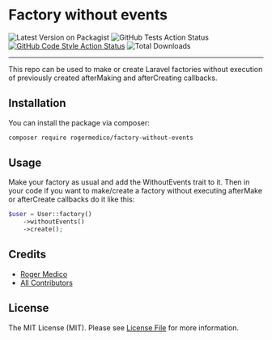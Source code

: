 # Factory without events

![Latest Version on Packagist](https://img.shields.io/packagist/v/rogermedico/factory-without-events)
![GitHub Tests Action Status](https://img.shields.io/github/actions/workflow/status/rogermedico/factory-without-events/.github%2Fworkflows%2Frun-tests.yml)
[![GitHub Code Style Action Status](https://img.shields.io/github/actions/workflow/status/:vendor_slug/:package_slug/fix-php-code-style-issues.yml?branch=main&label=code%20style&style=flat-square)](https://github.com/:vendor_slug/:package_slug/actions?query=workflow%3A"Fix+PHP+code+style+issues"+branch%3Amain)
![Total Downloads](https://img.shields.io/packagist/dt/rogermedico/factory-without-events)

---
This repo can be used to make or create Laravel factories without execution of previously created afterMaking and afterCreating callbacks.

## Installation

You can install the package via composer:

```bash
composer require rogermedico/factory-without-events
```

## Usage

Make your factory as usual and add the WithoutEvents trait to it. Then in your code if you want to make/create a factory without executing afterMake or afterCreate callbacks do it like this:

```php
$user = User::factory()
    ->withoutEvents()
    ->create();
```

## Credits

- [Roger Medico](https://github.com/rogermedico)
- [All Contributors](../../contributors)

## License

The MIT License (MIT). Please see [License File](LICENSE.md) for more information.
